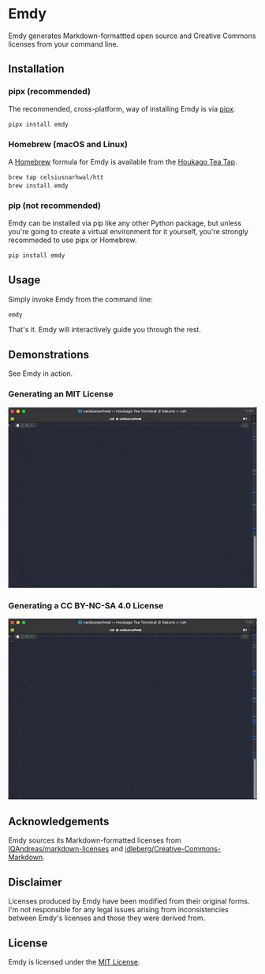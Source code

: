 # Emdy

Emdy generates Markdown-formattted open source and Creative Commons licenses from your command line.

## Installation

### pipx (recommended)

The recommended, cross-platform, way of installing Emdy is via [pipx](https://pypa.github.io/pipx/).

```bash
pipx install emdy
```

### Homebrew (macOS and Linux)

A [Homebrew](https://brew.sh) formula for Emdy is available from
the [Houkago Tea Tap](https://github.com/celsiusnarhwal/homebrew-htt).

```bash
brew tap celsiusnarhwal/htt
brew install emdy
```

### pip (not recommended)

Emdy can be installed via pip like any other Python package, but unless you're going to create a virtual environment
for it yourself, you're strongly recommeded to use pipx or Homebrew.

```bash
pip install emdy
```

## Usage

Simply invoke Emdy from the command line:

```bash
emdy
```

That's it. Emdy will interactively guide you through the rest.

## Demonstrations

See Emdy in action.

### Generating an MIT License

![oss_demo.gif](media/oss_demo.gif)

### Generating a CC BY-NC-SA 4.0 License

![cc_demo.gif](media/cc_demo.gif)

## Acknowledgements

Emdy sources its Markdown-formatted licenses
from [IQAndreas/markdown-licenses](https://github.com/IQAndreas/markdown-licenses)
and [idleberg/Creative-Commons-Markdown](https://github.com/idleberg/Creative-Commons-Markdown).

## Disclaimer

Licenses produced by Emdy have been modified from their original forms. I'm not responsible for any legal issues
arising from inconsistencies between Emdy's licenses and those they were derived from.

## License

Emdy is licensed under the [MIT License](https://github.com/celsiusnarhwal/emdy/blob/HEAD/LICENSE.md).